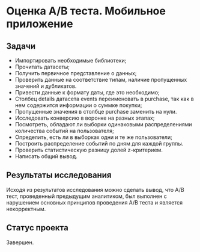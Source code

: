 # Оценка A/B теста. Мобильное приложение

## Задачи
- Импортировать необходимые библиотеки;
- Прочитать датасеты;
- Получить первичное представление о данных;
- Проверить данные на соответствие типам, наличие пропущенных значений и дубликатов.
- Привести данные к формату даты, где это необходимо;
- Столбец details датасета events переименовать в purchase, так как в нем содержится информации о суммке покупки;
- Пропущенные значения в столбце purchase заменить на нули.
- Исследовать конверсию в воронке на разных этапах;
- Посмотреть, обладают ли выборки одинаковыми распределениями количества событий на пользователя;
- Определить, есть ли в выборках одни и те же пользователи;
- Построить распределение событий по дням для каждой группы.
- Проверить статистическую разницу долей z-критерием.
- Написать общий вывод.

## Результаты исследования
Исходя из результатов исследования можно сделать вывод, что A/B тест, проведенный предыдущим аналитиком, был выполнен с нарушением основных принципов проведения A/B теста и является некорректным.

## Статус проекта
Завершен.
